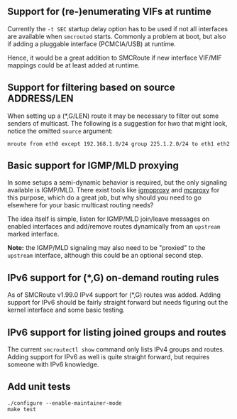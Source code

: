 Support for (re-)enumerating VIFs at runtime
--------------------------------------------

Currently the `-t SEC` startup delay option has to be used if not all
interfaces are available when `smcrouted` starts.  Commonly a problem at
boot, but also if adding a pluggable interface (PCMCIA/USB) at runtime.

Hence, it would be a great addition to SMCRoute if new interface VIF/MIF
mappings could be at least added at runtime.


Support for filtering based on source ADDRESS/LEN
-------------------------------------------------

When setting up a (*,G/LEN) route it may be necessary to filter out some
senders of multicast.  The following is a suggestion for hwo that might
look, notice the omitted `source` argument:

    mroute from eth0 except 192.168.1.0/24 group 225.1.2.0/24 to eth1 eth2


Basic support for IGMP/MLD proxying
-----------------------------------

In some setups a semi-dynamic behavior is required, but the only
signaling available is IGMP/MLD.  There exist tools like [igmpproxy][]
and [mcproxy][] for this purpose, which do a great job, but why should
you need to go elsewhere for your basic multicast routing needs?

The idea itself is simple, listen for IGMP/MLD join/leave messages on
enabled interfaces and add/remove routes dynamically from an `upstream`
marked interface.

**Note:** the IGMP/MLD signaling may also need to be "proxied" to the
  `upstream` interface, although this could be an optional second step.


IPv6 support for (*,G) on-demand routing rules
----------------------------------------------

As of SMCRoute v1.99.0 IPv4 support for (*,G) routes was added.  Adding
support for IPv6 should be fairly straight forward but needs figuring
out the kernel interface and some basic testing.


IPv6 support for listing joined groups and routes
-------------------------------------------------

The current `smcroutectl show` command only lists IPv4 groups and
routes.  Adding support for IPv6 as well is quite straight forward,
but requires someone with IPv6 knowledge.


Add unit tests
--------------

    ./configure --enable-maintainer-mode
    make test

[igmpproxy]: https://github.com/pali/igmpproxy
[mcproxy]:   https://github.com/mcproxy/mcproxy
